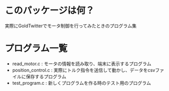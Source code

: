 # このパッケージは何？
実際にGoldTwitterでモータ制御を行ってみたときのプログラム集

# プログラム一覧
- read_motor.c : モータの情報を読み取り、端末に表示するプログラム
- position_control.c : 実際にトルク指令を送信して動かし、データをcsvファイルに保存するプログラム
- test_program.c : 新しくプログラムを作る時のテスト用のプログラム

